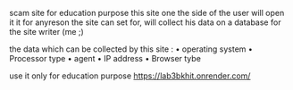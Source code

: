 scam site for education purpose 
this site one the side of the user will open it it for anyreson the site can set for, will collect his data on a database for the site writer (me ;) 

the data which can be collected by this site : 
• operating system
• Processor type
• agent
• IP address
• Browser tybe 

use it only for education purpose 
https://lab3bkhit.onrender.com/
